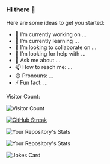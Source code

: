 ### Hi there 👋

<!--
**pieroguerrero/pieroguerrero** is a ✨ _special_ ✨ repository because its `README.md` (this file) appears on your GitHub profile.
-->
Here are some ideas to get you started:

- 🔭 I’m currently working on ...
- 🌱 I’m currently learning ...
- 👯 I’m looking to collaborate on ...
- 🤔 I’m looking for help with ...
- 💬 Ask me about ...
- 📫 How to reach me: ...
- 😄 Pronouns: ...
- ⚡ Fun fact: ...

Visitor Count:

![Visitor Count](https://profile-counter.glitch.me/pieroguerrero/count.svg)

[![GitHub Streak](http://github-readme-streak-stats.herokuapp.com?user=pieroguerrero&theme=blood&hide_border=false)](https://git.io/streak-stats)

![Your Repository's Stats](https://github-readme-stats.vercel.app/api?username=pieroguerrero&show_icons=true)

![Your Repository's Stats](https://github-readme-stats.vercel.app/api/top-langs/?username=pieroguerrero&theme=blue-green)

![Jokes Card](https://readme-jokes.vercel.app/api)


